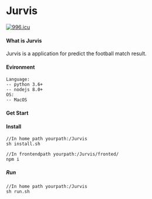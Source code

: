 # Jurvis
[![996.icu](https://img.shields.io/badge/link-996.icu-red.svg)](https://996.icu)
#### What is Jurvis
Jurvis is a application for predict the football match result.

#### Evironment

```
Language:
-- python 3.6+
-- nodejs 8.0+
OS:
-- MacOS
```


#### Get Start

#### Install
```
//In home path yourpath:/Jurvis
sh install.sh

//In frontendpath yourpath:/Jurvis/fronted/
npm i
```

##### Run

```
//In home path yourpath:/Jurvis
sh run.sh
```